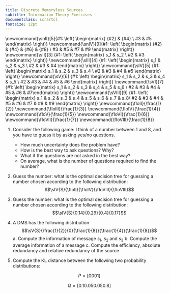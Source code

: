 ```yaml
---
title: Discrete Memoryless Sources
subtitle: Information Theory Exercises
documentclass: scrartcl
fontsize: 12pt
---
```


\newcommand{\snII}[5]{#1: \left( \begin{matrix} {#2} & {#4} \\ #3 & #5 \end{matrix} \right)}
\newcommand{\snIV}[9]{#1: \left( \begin{matrix} {#2} & {#4} & {#6} & {#8} \\ #3 & #5 & #7 & #9 \end{matrix} \right)}
\newcommand{\sII}[3] {#1: \left( \begin{matrix} s_1 & s_2 \\ #2 & #3 \end{matrix} \right)}
\newcommand{\sIII}[4] {#1: \left( \begin{matrix} s_1 & s_2 & s_3 \\ #2 & #3 & #4 \end{matrix} \right)}
\newcommand{\sIV}[5] {#1: \left( \begin{matrix} s_1 & s_2 & s_3 & s_4 \\ #2 & #3 & #4  & #5 \end{matrix} \right)}
\newcommand{\sV}[6] {#1: \left( \begin{matrix} s_1 & s_2 & s_3 & s_4 & s_5 \\ #2 & #3 & #4  & #5 & #6 \end{matrix} \right)}
\newcommand{\sVI}[7] {#1: \left( \begin{matrix} s_1 & s_2 & s_3 & s_4 & s_5 & s_6 \\ #2 & #3 & #4 & #5 & #6 & #7\end{matrix} \right)}
\newcommand{\sVIII}[9] {#1: \left( \begin{matrix} s_1 & s_2 & s_3 & s_4 & s_5 & s_6 & s_7 & s_8\\ #2 & #3 & #4 & #5 & #6 & #7 & #8 & #9 \end{matrix} \right)}
\newcommand{\fIoII}{\frac{1}{2}}
\newcommand{\fIoIII}{\frac{1}{3}}
\newcommand{\fIoIV}{\frac{1}{4}}
\newcommand{\fIoV}{\frac{1}{5}}
\newcommand{\fIoVI}{\frac{1}{6}}
\newcommand{\fIoVII}{\frac{1}{7}}
\newcommand{\fIoVIII}{\frac{1}{8}}

1. Consider the following game: I think of a number between 1 and 8, and you have to guess it by asking
yes/no questions.
    * How much uncertainty does the problem have?
    * How is the best way to ask questions? Why?
    * What if the questions are not asked in the best way?
    * On average, what is the number of questions required to find the number?

2. Guess the number: what is the optimal decision tree for guessing a number chosen according to the following distribution:
$$\sIV{S}{\fIoII}{\fIoIV}{\fIoVIII}{\fIoVIII}$$

3. Guess the number: what is the optimal decision tree for guessing a number chosen according to the following distribution:
$$\sIV{S}{0.14}{0.29}{0.4}{0.17}$$

4. A DMS has the following distribution
$$\sV{S}{\frac{1}{2}}{0}{\frac{1}{8}}{\frac{1}{4}}{\frac{1}{8}}$$
    a. Compute the information of message $s_1$, $s_2$ and $s_3$
    b. Compute the average information of a message
    c. Compute the efficiency, absolute redundancy and relative redundancy of the source

5. Compute the KL distance between the following two probability distributions:

	$$P = [0 0 0 1]$$
	
	$$Q = [0.1 0.05 0.05 0.8]$$
